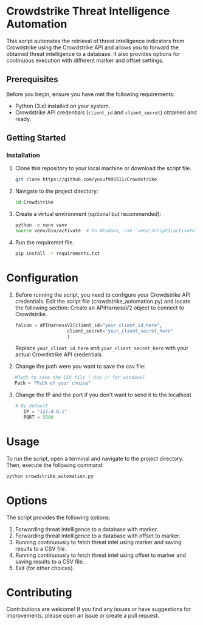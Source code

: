 # Crowdstrike Threat Intelligence Automation

This script automates the retrieval of threat intelligence indicators from Crowdstrike using the Crowdstrike API and allows you to forward the obtained threat intelligence to a database. It also provides options for continuous execution with different marker and offset settings.

## Prerequisites

Before you begin, ensure you have met the following requirements:

- Python (3.x) installed on your system.
- Crowdstrike API credentials (`client_id` and `client_secret`) obtained and ready.

## Getting Started

### Installation

1. Clone this repository to your local machine or download the script file.
   ```bash
   git clone https://github.com/yusuf995511/Crowdstrike
   ```

2. Navigate to the project directory:
   ```bash
   cd Crowdstrike
   ```
   
3. Create a virtual environment (optional but recommended):
   ```bash
   python -m venv venv
   source venv/bin/activate  # On Windows, use `venv\Scripts\activate`
   ```

4. Run the requiremnt file.
   ```bash
   pip install -r requirements.txt
   ```

# Configuration
1. Before running the script, you need to configure your Crowdstrike API credentials. Edit the script file (crowdstrike_automation.py) and locate the following section:
   Create an APIHarnessV2 object to connect to Crowdstrike.
   ```python
   falcon = APIHarnessV2(client_id="your_client_id_here",
                      client_secret="your_client_secret_here"
                      )
   ```
   Replace `your_client_id_here` and `your_client_secret_here` with your actual Crowdstrike API credentials.

 2. Change the path were you want to save the csv file:
   ```python
      #Path to save the CSV file ( Use // for windows)
      Path = "Path of your choice"
   ```
3. Change the IP and the port if you don't want to send it to the localhost
   ```python
   # By default
      IP = "127.0.0.1"
      PORT = 5500
   ```

# Usage
To run the script, open a terminal and navigate to the project directory. Then, execute the following command:
   ```python
   python crowdstrike_automation.py
   ```

# Options
The script provides the following options:
1. Forwarding threat intelligence to a database with marker.
2. Forwarding threat intelligence to a database with offset to marker.
3. Running continuously to fetch threat intel using marker and saving results to a CSV file.
4. Running continuously to fetch threat intel using offset to marker and saving results to a CSV file.
5. Exit (for other choices).

# Contributing
Contributions are welcome! If you find any issues or have suggestions for improvements, please open an issue or create a pull request.

